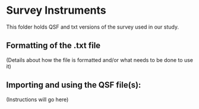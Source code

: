 # Survey Instruments

This folder holds QSF and txt versions of the survey used in our study. 






## Formatting of the .txt file
(Details about how the file is formatted and/or what needs to be done to use it) 


## Importing and using the QSF file(s):
(Instructions will go here)
